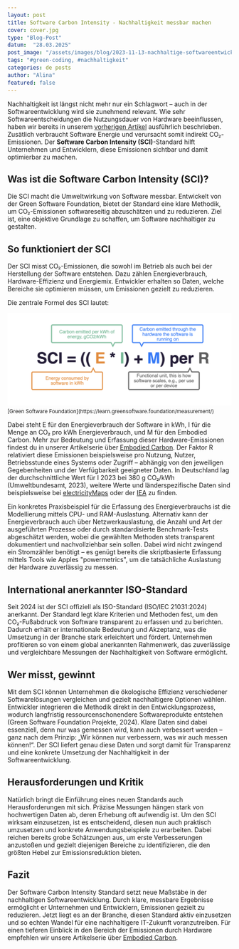 ```yaml
---
layout: post
title: Software Carbon Intensity - Nachhaltigkeit messbar machen
cover: cover.jpg
type: "Blog-Post"
datum:  "28.03.2025"
post_image: "/assets/images/blog/2023-11-13-nachhaltige-softwareentwicklung.jpg"
tags: "#green-coding, #nachhaltigkeit"
categories: de posts
author: "Alina"
featured: false
---
```


Nachhaltigkeit ist längst nicht mehr nur ein Schlagwort – auch in der Softwareentwicklung wird sie zunehmend relevant. Wie sehr Softwareentscheidungen die Nutzungsdauer von Hardware beeinflussen, haben wir bereits in unserem [vorherigen Artikel](https://mehrwert.tech/software-obsoleszenz) ausführlich beschrieben. Zusätlich verbraucht Software Energie und verursacht somit indirekt CO₂-Emissionen. Der **Software Carbon Intensity (SCI)**-Standard hilft Unternehmen und Entwicklern, diese Emissionen sichtbar und damit optimierbar zu machen.

## Was ist die Software Carbon Intensity (SCI)?

Die SCI macht die Umweltwirkung von Software messbar. Entwickelt von der Green Software Foundation, bietet der Standard eine klare Methodik, um CO₂-Emissionen softwareseitig abzuschätzen und zu reduzieren. Ziel ist, eine objektive Grundlage zu schaffen, um Software nachhaltiger zu gestalten.

## So funktioniert der SCI

Der SCI misst CO₂-Emissionen, die sowohl im Betrieb als auch bei der Herstellung der Software entstehen. Dazu zählen Energieverbrauch, Hardware-Effizienz und Energiemix. Entwickler erhalten so Daten, welche Bereiche sie optimieren müssen, um Emissionen gezielt zu reduzieren.

Die zentrale Formel des SCI lautet:

<img class="img-fluid w-100" src="/assets/images/blog/SCI.png" alt="Formel der Software Carbon Intensity">
<small> [Green Software Foundation](https://learn.greensoftware.foundation/measurement/)</small>

Dabei steht E für den Energieverbrauch der Software in kWh, I für die Menge an CO₂ pro kWh Energieverbrauch, und M für den Embodied Carbon. Mehr zur Bedeutung und Erfassung dieser Hardware-Emissionen findest du in unserer Artikelserie über [Embodied Carbon](https://mehrwert.tech/embodied-carbon-1). Der Faktor R relativiert diese Emissionen beispielsweise pro Nutzung, Nutzer, Betriebsstunde eines Systems oder Zugriff – abhängig von den jeweiligen Gegebenheiten und der Verfügbarkeit geeigneter Daten. In Deutschland lag der durchschnittliche Wert für I 2023 bei 380 g CO₂/kWh (Umweltbundesamt, 2023), weitere Werte und länderspezifische Daten sind beispielsweise bei [electricityMaps](https://app.electricitymaps.com/) oder der [IEA](https://www.iea.org/data-and-statistics/data-browser?country=WORLD\&fuel=Energy%20consumption\&indicator=Electricity%20generation%20by%20source) zu finden.

Ein konkretes Praxisbeispiel für die Erfassung des Energieverbrauchs ist die Modellierung mittels CPU- und RAM-Auslastung. Alternativ kann der Energieverbrauch auch über Netzwerkauslastung, die Anzahl und Art der ausgeführten Prozesse oder durch standardisierte Benchmark-Tests abgeschätzt werden, wobei die gewählten Methoden stets transparent dokumentiert und nachvollziehbar sein sollen. Dabei wird nicht zwingend ein Stromzähler benötigt – es genügt bereits die skriptbasierte Erfassung mittels Tools wie Apples "powermetrics", um die tatsächliche Auslastung der Hardware zuverlässig zu messen.

## International anerkannter ISO-Standard

Seit 2024 ist der SCI offiziell als ISO-Standard (ISO/IEC 21031:2024) anerkannt. Der Standard legt klare Kriterien und Methoden fest, um den CO₂-Fußabdruck von Software transparent zu erfassen und zu berichten. Dadurch erhält er internationale Bedeutung und Akzeptanz, was die Umsetzung in der Branche stark erleichtert und fördert. Unternehmen profitieren so von einem global anerkannten Rahmenwerk, das zuverlässige und vergleichbare Messungen der Nachhaltigkeit von Software ermöglicht.

## Wer misst, gewinnt

Mit dem SCI können Unternehmen die ökologische Effizienz verschiedener Softwarelösungen vergleichen und gezielt nachhaltigere Optionen wählen. Entwickler integrieren die Methodik direkt in den Entwicklungsprozess, wodurch langfristig ressourcenschonendere Softwareprodukte entstehen (Green Software Foundation Projekte, 2024). Klare Daten sind dabei essenziell, denn nur was gemessen wird, kann auch verbessert werden – ganz nach dem Prinzip: „Wir können nur verbessern, was wir auch messen können!“. Der SCI liefert genau diese Daten und sorgt damit für Transparenz und eine konkrete Umsetzung der Nachhaltigkeit in der Softwareentwicklung.

## Herausforderungen und Kritik

Natürlich bringt die Einführung eines neuen Standards auch Herausforderungen mit sich. Präzise Messungen hängen stark von hochwertigen Daten ab, deren Erhebung oft aufwendig ist. Um den SCI wirksam einzusetzen, ist es entscheidend, diesen nun auch praktisch umzusetzen und konkrete Anwendungsbeispiele zu erarbeiten. Dabei reichen bereits grobe Schätzungen aus, um erste Verbesserungen anzustoßen und gezielt diejenigen Bereiche zu identifizieren, die den größten Hebel zur Emissionsreduktion bieten.

## Fazit

Der Software Carbon Intensity Standard setzt neue Maßstäbe in der nachhaltigen Softwareentwicklung. Durch klare, messbare Ergebnisse ermöglicht er Unternehmen und Entwicklern, Emissionen gezielt zu reduzieren. Jetzt liegt es an der Branche, diesen Standard aktiv einzusetzen und so echten Wandel für eine nachhaltigere IT-Zukunft voranzutreiben. Für einen tieferen Einblick in den Bereich der Emissionen durch Hardware empfehlen wir unsere Artikelserie über [Embodied Carbon](https://mehrwert.tech/embodied-carbon-1).

